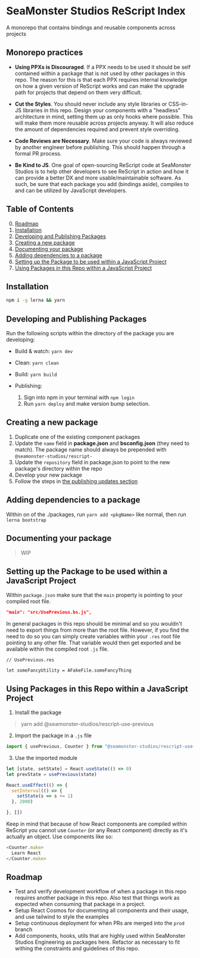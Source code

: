 # SeaMonster Studios ReScript Index

A monorepo that contains bindings and reusable components across projects

## Monorepo practices

- __Using PPXs is Discouraged__. If a PPX needs to be used it should be self contained within a package that is not used by other packages in this repo. The reason for this is that each PPX requires internal knowledge on how a given version of ReScript works and can make the upgrade path for projects that depend on them very difficult.

- __Cut the Styles__. You should never include any style libraries or CSS-in-JS libraries in this repo. Design your components with a "headless" architecture in mind, setting them up as only hooks where possible. This will make them more reusable across projects anyway. It will also reduce the amount of dependencies required and prevent style overriding.

- __Code Reviews are Necessary__. Make sure your code is always reviewed by another engineer before publishing. This should happen through a formal PR process.

- __Be Kind to JS__. One goal of open-sourcing ReScript code at SeaMonster Studios is to help other developers to see ReScript in action and how it can provide a better DX and more usable/maintainable software. As such, be sure that each package you add (bindings aside), compiles to and can be utilized by JavaScript developers.

## Table of Contents

0. [Roadmap](#Roadmap)
0. [Installation](#Installation)
0. [Developing and Publishing Packages](#Developing-and-Publishing-Packages)
0. [Creating a new package](#Creating-a-new-package)
0. [Documenting your package](#Documenting-your-package)
0. [Adding dependencies to a package](#Adding-dependencies-to-a-package)
0. [Setting up the Package to be used within a JavaScript Project](#Setting-up-the-Package-to-be-used-within-a-JavaScript-Project)
0. [Using Packages in this Repo within a JavaScript Project](#Using-Packages-in-this-Repo-within-a-JavaScript-Project)

## Installation

```sh
npm i -g lerna && yarn
```

## Developing and Publishing Packages

Run the following scripts within the directory of the package you are developing:

- Build & watch: `yarn dev`
- Clean: `yarn clean`
- Build: `yarn build`
- Publishing:

  1. Sign into npm in your terminal with `npm login`
  2. Run `yarn deploy` and make version bump selection.

## Creating a new package

1. Duplicate one of the existing component packages
2. Update the `name` field in __package.json__ and __bsconfig.json__ (they need to match). The package name should always be prepended with `@seamonster-studios/rescript-`
3. Update the `repository` field in package.json to point to the new package's directory within the repo
4. Develop your new package
5. Follow the steps in [the publishing updates section](#Publishing)

## Adding dependencies to a package

Within on of the ./packages, run `yarn add <pkgName>` like normal, then run `lerna bootstrap`

## Documenting your package

> WIP

## Setting up the Package to be used within a JavaScript Project

Within `package.json` make sure that the `main` property is pointing to your compiled root file. 

```json
"main": "src/UsePrevious.bs.js",
```

In general packages in this repo should be minimal and so you wouldn't need to export things from more than the root file. However, if you find the need to do so you can simply create variables within your `.res` root file pointing to any other file. That variable would then get exported and be available within the compiled root `.js` file.

```rescript
// UsePrevious.res

let someFancyUtility = AFakeFile.someFancyThing
```

## Using Packages in this Repo within a JavaScript Project

1. Install the package

> yarn add @seamonster-studios/rescript-use-previous

2. Import the package in a `.js` file

```javascript
import { usePrevious, Counter } from "@seamonster-studios/rescript-use-previous"
```

3. Use the imported module
```javascript
let [state, setState] = React.useState(() => 0)
let prevState = usePrevious(state)

React.useEffect(() => {
  setInterval(() => {
    setState(s => s += 1)
  }, 2000)

}, [])
```

Keep in mind that because of how React components are compiled within ReScript you cannot use `Counter` (or any React component) directly as it's actually an object. Use components like so:

```javascript
<Counter.make>
  Learn React
</Counter.make>
```

## Roadmap

- Test and verify development workflow of when a package in this repo requires another package in this repo. Also test that things work as expected when consuming that package in a project.
- Setup React Cosmos for documenting all components and their usage, and use tailwind to style the examples
- Setup continuous deployment for when PRs are merged into the `prod` branch
- Add components, hooks, utils that are highly used within SeaMonster Studios Engineering as packages here. Refactor as necessary to fit withing the constraints and guidelines of this repo.